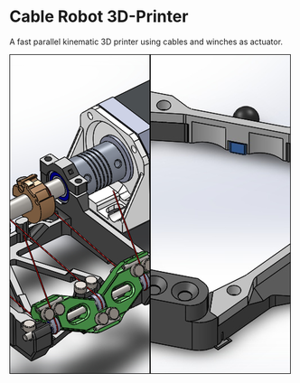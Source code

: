 # Cable Robot 3D-Printer
A fast parallel kinematic 3D printer using cables and winches as actuator.

<div style="display: flex;">
    <img src="/construction/actuator/actuator_overview.jpg" alt="Actuator" style="width: 49%; height: 564px; object-fit: cover; border: 1px solid black;">
    <img src="/construction/plattform/plattform_overview_top.jpg" alt="Platform" style="width: 49%; height: 564px; object-fit: cover; border: 1px solid black;">

</div>
